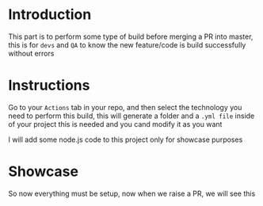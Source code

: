 # Introduction

This part is to perform some type of build before merging a PR into master, this is for `devs` and `QA` to know the new feature/code is build successfully without errors

# Instructions

Go to your `Actions` tab in your repo, and then select the technology you need to perform this build, this will generate a folder and a `.yml file` inside of your project this is needed and you cand modify it as you want

I will add some node.js code to this project only for showcase purposes

# Showcase

So now everything must be setup, now when we raise a PR, we will see this
